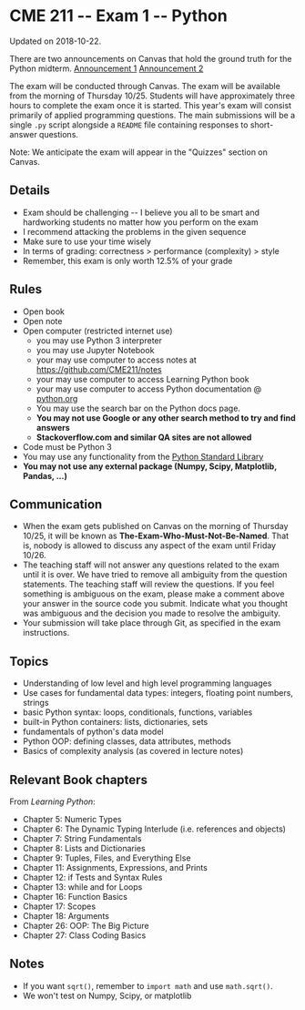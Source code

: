 # CME 211 -- Exam 1 -- Python
Updated on 2018-10-22.

There are two announcements on Canvas that hold the ground truth for the Python midterm. 
[Announcement 1](https://canvas.stanford.edu/courses/87822/discussion_topics/281648)
[Announcement 2](https://canvas.stanford.edu/courses/87822/discussion_topics/280739)

The exam will be conducted through Canvas. The exam will be available from the
morning of Thursday 10/25. Students will have approximately three
hours to
complete the exam once it is started. This year's exam will consist primarily of
applied programming questions. The main submissions will be a single `.py` script alongside
a `README` file containing responses to short-answer questions.

Note: We anticipate the exam will appear in the "Quizzes" section on Canvas.

## Details

* Exam should be challenging -- I believe you all to be smart and hardworking
  students no matter how you perform on the exam
* I recommend attacking the problems in the given sequence
* Make sure to use your time wisely
* In terms of grading: correctness > performance (complexity) > style
* Remember, this exam is only worth 12.5% of your grade

## Rules

* Open book
* Open note
* Open computer (restricted internet use)
  * you may use Python 3 interpreter
  * you may use Jupyter Notebook
  * your may use computer to access notes at <https://github.com/CME211/notes>
  * your may use computer to access Learning Python book
  * your may use computer to access Python documentation
    @ [python.org](https://docs.python.org/3/index.html)
  * You may use the search bar on the Python docs page.
  * **You may not use Google or any other search method to try and find
    answers**
  * **Stackoverflow.com and similar QA sites are not allowed**
* Code must be Python 3
* You may use any functionality from
  the [Python Standard Library](https://docs.python.org/3/library/index.html)
* **You may not use any external package (Numpy, Scipy, Matplotlib, Pandas, ...)**

## Communication

* When the exam gets published on Canvas on the morning of Thursday 10/25, it
  will be known as **The-Exam-Who-Must-Not-Be-Named**. That is, nobody is
  allowed to discuss any aspect of the exam until Friday 10/26.
* The teaching staff will not answer any questions related to the exam until it
  is over. We have tried to remove all ambiguity from the question statements.
  The teaching staff will review the questions. If you feel something is
  ambiguous on the exam, please make a comment above your answer in the source
  code you submit. Indicate what you thought was ambiguous and the decision you
  made to resolve the ambiguity.
* Your submission will take place through Git, as specified in the exam instructions.

## Topics

* Understanding of low level and high level programming languages
* Use cases for fundamental data types: integers, floating point numbers,
  strings
* basic Python syntax: loops, conditionals, functions, variables
* built-in Python containers: lists, dictionaries, sets
* fundamentals of python's data model
* Python OOP: defining classes, data attributes, methods
* Basics of complexity analysis (as covered in lecture notes)

## Relevant Book chapters

From *Learning Python*:

* Chapter 5: Numeric Types
* Chapter 6: The Dynamic Typing Interlude (i.e. references and objects)
* Chapter 7: String Fundamentals
* Chapter 8: Lists and Dictionaries
* Chapter 9: Tuples, Files, and Everything Else
* Chapter 11: Assignments, Expressions, and Prints
* Chapter 12: if Tests and Syntax Rules
* Chapter 13: while and for Loops
* Chapter 16: Function Basics
* Chapter 17: Scopes
* Chapter 18: Arguments
* Chapter 26: OOP: The Big Picture
* Chapter 27: Class Coding Basics

## Notes

* If you want `sqrt()`, remember to `import math` and use `math.sqrt()`.
* We won't test on Numpy, Scipy, or matplotlib
